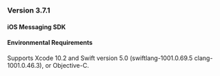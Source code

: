 ### Version 3.7.1
#### iOS Messaging SDK

#### Environmental Requirements

Supports Xcode 10.2 and Swift version 5.0 (swiftlang-1001.0.69.5 clang-1001.0.46.3), or Objective-C.

